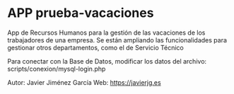 # APP prueba-vacaciones

App de Recursos Humanos para la gestión de las vacaciones de los trabajadores de una empresa.
Se están ampliando las funcionalidades para gestionar otros departamentos, como el de Servicio Técnico

Para conectar con la Base de Datos, modificar los datos del archivo: scripts/conexion/mysql-login.php

Autor: Javier Jiménez García
Web: https://javierjg.es
